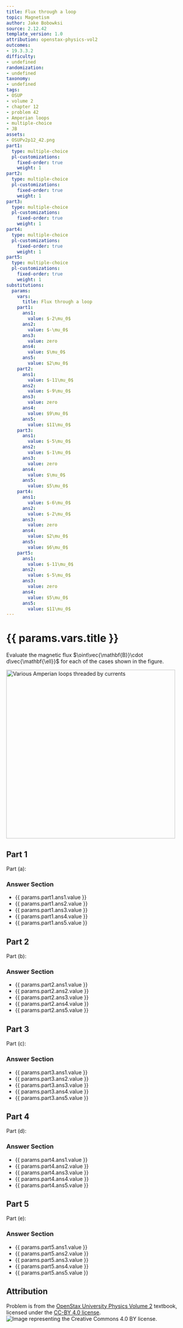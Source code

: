 ```yaml
---
title: Flux through a loop
topic: Magnetism
author: Jake Bobowksi
source: 2.12.42
template_version: 1.0
attribution: openstax-physics-vol2
outcomes:
- 19.3.3.2
difficulty:
- undefined
randomization:
- undefined
taxonomy:
- undefined
tags:
- OSUP
- volume 2
- chapter 12
- problem 42
- Amperian loops
- multiple-choice
- JB
assets:
- OSUPv2p12_42.png
part1:
  type: multiple-choice
  pl-customizations:
    fixed-order: true
    weight: 1
part2:
  type: multiple-choice
  pl-customizations:
    fixed-order: true
    weight: 1
part3:
  type: multiple-choice
  pl-customizations:
    fixed-order: true
    weight: 1
part4:
  type: multiple-choice
  pl-customizations:
    fixed-order: true
    weight: 1
part5:
  type: multiple-choice
  pl-customizations:
    fixed-order: true
    weight: 1
substitutions:
  params:
    vars:
      title: Flux through a loop
    part1:
      ans1:
        value: $-2\mu_0$
      ans2:
        value: $-\mu_0$
      ans3:
        value: zero
      ans4:
        value: $\mu_0$
      ans5:
        value: $2\mu_0$
    part2:
      ans1:
        value: $-11\mu_0$
      ans2:
        value: $-9\mu_0$
      ans3:
        value: zero
      ans4:
        value: $9\mu_0$
      ans5:
        value: $11\mu_0$
    part3:
      ans1:
        value: $-5\mu_0$
      ans2:
        value: $-1\mu_0$
      ans3:
        value: zero
      ans4:
        value: $\mu_0$
      ans5:
        value: $5\mu_0$
    part4:
      ans1:
        value: $-6\mu_0$
      ans2:
        value: $-2\mu_0$
      ans3:
        value: zero
      ans4:
        value: $2\mu_0$
      ans5:
        value: $6\mu_0$
    part5:
      ans1:
        value: $-11\mu_0$
      ans2:
        value: $-5\mu_0$
      ans3:
        value: zero
      ans4:
        value: $5\mu_0$
      ans5:
        value: $11\mu_0$
---
```

# {{ params.vars.title }}
Evaluate the magnetic flux $\oint\vec{\mathbf{B}}\cdot d\vec{\mathbf{\ell}}$ for each of the cases shown in the figure.

<img src="OSUPv2p12_42.png" width=450 alt="Various Amperian loops threaded by currents">
<p></p>

## Part 1

Part (a):

### Answer Section

- {{ params.part1.ans1.value }}
- {{ params.part1.ans2.value }}
- {{ params.part1.ans3.value }}
- {{ params.part1.ans4.value }}
- {{ params.part1.ans5.value }}

## Part 2

Part (b):

### Answer Section

- {{ params.part2.ans1.value }}
- {{ params.part2.ans2.value }}
- {{ params.part2.ans3.value }}
- {{ params.part2.ans4.value }}
- {{ params.part2.ans5.value }}

## Part 3

Part (c):

### Answer Section

- {{ params.part3.ans1.value }}
- {{ params.part3.ans2.value }}
- {{ params.part3.ans3.value }}
- {{ params.part3.ans4.value }}
- {{ params.part3.ans5.value }}

## Part 4

Part (d):

### Answer Section

- {{ params.part4.ans1.value }}
- {{ params.part4.ans2.value }}
- {{ params.part4.ans3.value }}
- {{ params.part4.ans4.value }}
- {{ params.part4.ans5.value }}

## Part 5

Part (e):

### Answer Section

- {{ params.part5.ans1.value }}
- {{ params.part5.ans2.value }}
- {{ params.part5.ans3.value }}
- {{ params.part5.ans4.value }}
- {{ params.part5.ans5.value }}

## Attribution

Problem is from the [OpenStax University Physics Volume 2](https://openstax.org/details/books/university-physics-volume-2) textbook, licensed under the [CC-BY 4.0 license](https://creativecommons.org/licenses/by/4.0/).<br>![Image representing the Creative Commons 4.0 BY license.](https://raw.githubusercontent.com/firasm/bits/master/by.png)